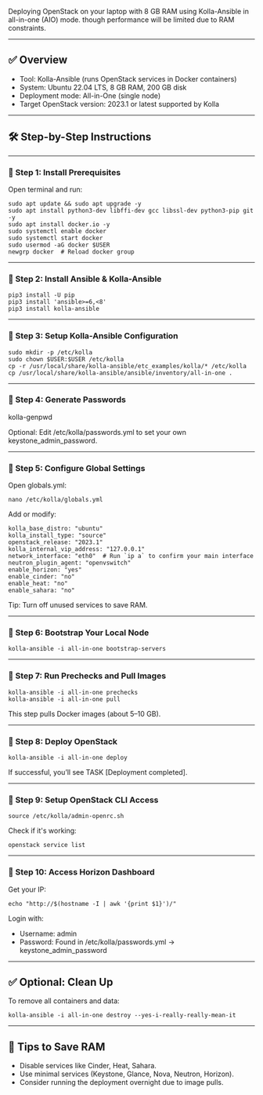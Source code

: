 Deploying OpenStack on your laptop with 8 GB RAM using Kolla-Ansible in all-in-one (AIO) mode. though performance will be limited due to RAM constraints.

---

## ✅ Overview

* Tool: Kolla-Ansible (runs OpenStack services in Docker containers)
* System: Ubuntu 22.04 LTS, 8 GB RAM, 200 GB disk
* Deployment mode: All-in-One (single node)
* Target OpenStack version: 2023.1 or latest supported by Kolla

---

## 🛠 Step-by-Step Instructions

---

### 🔹 Step 1: Install Prerequisites

Open terminal and run:

```
sudo apt update && sudo apt upgrade -y
sudo apt install python3-dev libffi-dev gcc libssl-dev python3-pip git -y
sudo apt install docker.io -y
sudo systemctl enable docker
sudo systemctl start docker
sudo usermod -aG docker $USER
newgrp docker  # Reload docker group
```

---

### 🔹 Step 2: Install Ansible & Kolla-Ansible

```
pip3 install -U pip
pip3 install 'ansible>=6,<8'
pip3 install kolla-ansible
```

---

### 🔹 Step 3: Setup Kolla-Ansible Configuration

```
sudo mkdir -p /etc/kolla
sudo chown $USER:$USER /etc/kolla
cp -r /usr/local/share/kolla-ansible/etc_examples/kolla/* /etc/kolla
cp /usr/local/share/kolla-ansible/ansible/inventory/all-in-one .
```

---

### 🔹 Step 4: Generate Passwords

kolla-genpwd

Optional: Edit /etc/kolla/passwords.yml to set your own keystone_admin_password.

---

### 🔹 Step 5: Configure Global Settings

Open globals.yml:

```
nano /etc/kolla/globals.yml
```

Add or modify:

```
kolla_base_distro: "ubuntu"
kolla_install_type: "source"
openstack_release: "2023.1"
kolla_internal_vip_address: "127.0.0.1"
network_interface: "eth0"  # Run `ip a` to confirm your main interface
neutron_plugin_agent: "openvswitch"
enable_horizon: "yes"
enable_cinder: "no"
enable_heat: "no"
enable_sahara: "no"
```

Tip: Turn off unused services to save RAM.

---

### 🔹 Step 6: Bootstrap Your Local Node

```
kolla-ansible -i all-in-one bootstrap-servers
```

---

### 🔹 Step 7: Run Prechecks and Pull Images

```
kolla-ansible -i all-in-one prechecks
kolla-ansible -i all-in-one pull
```

This step pulls Docker images (about 5–10 GB).

---

### 🔹 Step 8: Deploy OpenStack

```
kolla-ansible -i all-in-one deploy
```

If successful, you’ll see TASK [Deployment completed].

---

### 🔹 Step 9: Setup OpenStack CLI Access

```
source /etc/kolla/admin-openrc.sh
```

Check if it's working:

```
openstack service list
```

---

### 🔹 Step 10: Access Horizon Dashboard


Get your IP:

```
echo "http://$(hostname -I | awk '{print $1}')/"
```
Login with:

* Username: admin
* Password: Found in /etc/kolla/passwords.yml → keystone_admin_password


---

## ✅ Optional: Clean Up

To remove all containers and data:

```
kolla-ansible -i all-in-one destroy --yes-i-really-really-mean-it
```

---

## 🧠 Tips to Save RAM

* Disable services like Cinder, Heat, Sahara.
* Use minimal services (Keystone, Glance, Nova, Neutron, Horizon).
* Consider running the deployment overnight due to image pulls.